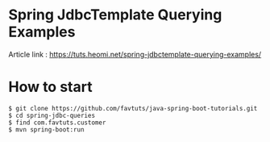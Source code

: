 # Spring JdbcTemplate Querying Examples

Article link : https://tuts.heomi.net/spring-jdbctemplate-querying-examples/

# How to start

```
$ git clone https://github.com/favtuts/java-spring-boot-tutorials.git
$ cd spring-jdbc-queries
$ find com.favtuts.customer
$ mvn spring-boot:run
```
